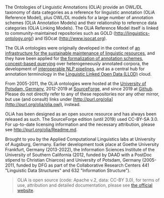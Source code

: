 The Ontologies of Linguistic Annotations (OLiA) provide an OWL/DL taxonomy of data categories as a reference for linguistic annotation (OLiA Reference Model), plus OWL/DL models for a large number of annotation schemes (OLiA Annotation Models) and their relationship to reference data categories (OLiA Linking Models). 
The OLiA Reference Model itself is linked to community-maintained repositories such as GOLD (http://linguistics-ontology.org/) and ISOcat (http://www.isocat.org).

The OLiA ontologies were originally developed in the context of [an infrastructure for the sustainable maintenance of linguistic resources](http://www.sfb441.uni-tuebingen.de/c2/index-engl.html), and they have been applied for [the formalization of annotation schemes](https://jlcl.org/content/2-allissues/18-Heft1-2008/Chiarcos.pdf), [concept-based querying](http://lrec-conf.org/proceedings/lrec2008/pdf/139_paper.pdf) over heterogeneously annotated corpora, the development of [interoperable NLP pipelines](https://persistence.uni-leipzig.org/nlp2rdf/ontologies/nif-core/nif-core.html), and as a central hub for annotation terminology in the [Linguistic Linked Open Data (LLOD)](http://linguistic-lod.org) cloud.

From 2005-2011, the OLiA ontologies were hosted at the [University of Potsdam, Germany](http://nachhalt.sfb632.uni-potsdam.de/owl/), 2012-2019 at  [SourceForge](https://sourceforge.net/projects/olia/), and since 2019 at [Github](https://github.com/acoli-repo/olia). Please do not directly refer to any of these repositories nor any other mirror, but use (and consult) links under [http://purl.org/olia](http://purl.org/olia/olia.owl), instead. 

OLiA has been designed as an open source resource and has always been released as such. The SourceForge edition (until 2019) used CC-BY-SA 3.0. For up-to-date licensing information and the necessary attribution, please see http://purl.org/olia/Readme.md.

Brought to you by the Applied Computational Linguistics labs at University of Augsburg, Germany. Earlier development took place at Goethe University Frankfurt, Germany (2013-2022), the Information Sciences Institute of the University of Southern California (2012, funded by DAAD with a PostDoc stipend to Christian Chiarcos) and University of Potsdam, Germany (2005-2011, funded by DFG as part of the Collaborative Research Centers 441 "Linguistic Data Structures" and 632 "Information Structure").

> OLiA is open source (code: Apache v.2, data: CC-BY 3.0), for terms of use, attribution and detailed documentation, please see [the official website](https://acoli-repo.github.io/olia/).
